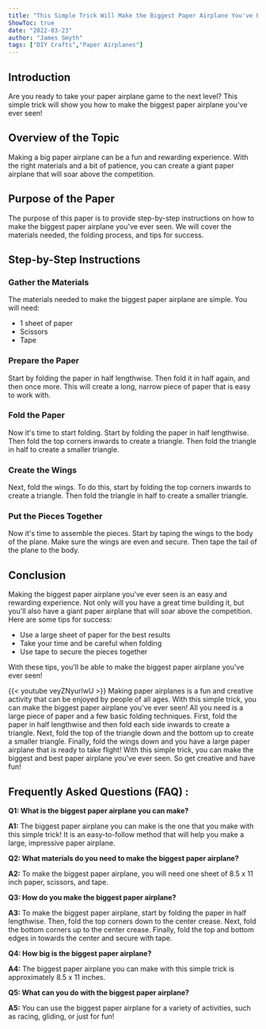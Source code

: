 ```yaml
---
title: "This Simple Trick Will Make the Biggest Paper Airplane You've Ever Seen!"
ShowToc: true 
date: "2022-03-23"
author: "James Smyth" 
tags: ["DIY Crafts","Paper Airplanes"]
---
```

## Introduction
Are you ready to take your paper airplane game to the next level? This simple trick will show you how to make the biggest paper airplane you've ever seen! 

## Overview of the Topic
Making a big paper airplane can be a fun and rewarding experience. With the right materials and a bit of patience, you can create a giant paper airplane that will soar above the competition.

## Purpose of the Paper
The purpose of this paper is to provide step-by-step instructions on how to make the biggest paper airplane you've ever seen. We will cover the materials needed, the folding process, and tips for success.

## Step-by-Step Instructions

### Gather the Materials
The materials needed to make the biggest paper airplane are simple. You will need: 

- 1 sheet of paper
- Scissors
- Tape

### Prepare the Paper
Start by folding the paper in half lengthwise. Then fold it in half again, and then once more. This will create a long, narrow piece of paper that is easy to work with.

### Fold the Paper
Now it's time to start folding. Start by folding the paper in half lengthwise. Then fold the top corners inwards to create a triangle. Then fold the triangle in half to create a smaller triangle.

### Create the Wings
Next, fold the wings. To do this, start by folding the top corners inwards to create a triangle. Then fold the triangle in half to create a smaller triangle.

### Put the Pieces Together
Now it's time to assemble the pieces. Start by taping the wings to the body of the plane. Make sure the wings are even and secure. Then tape the tail of the plane to the body.

## Conclusion
Making the biggest paper airplane you've ever seen is an easy and rewarding experience. Not only will you have a great time building it, but you'll also have a giant paper airplane that will soar above the competition. Here are some tips for success: 

- Use a large sheet of paper for the best results
- Take your time and be careful when folding
- Use tape to secure the pieces together

With these tips, you'll be able to make the biggest paper airplane you've ever seen!

{{< youtube veyZNyurlwU >}} 
Making paper airplanes is a fun and creative activity that can be enjoyed by people of all ages. With this simple trick, you can make the biggest paper airplane you've ever seen! All you need is a large piece of paper and a few basic folding techniques. First, fold the paper in half lengthwise and then fold each side inwards to create a triangle. Next, fold the top of the triangle down and the bottom up to create a smaller triangle. Finally, fold the wings down and you have a large paper airplane that is ready to take flight! With this simple trick, you can make the biggest and best paper airplane you've ever seen. So get creative and have fun!

## Frequently Asked Questions (FAQ) :
**Q1: What is the biggest paper airplane you can make?**

**A1:** The biggest paper airplane you can make is the one that you make with this simple trick! It is an easy-to-follow method that will help you make a large, impressive paper airplane.

**Q2: What materials do you need to make the biggest paper airplane?**

**A2:** To make the biggest paper airplane, you will need one sheet of 8.5 x 11 inch paper, scissors, and tape.

**Q3: How do you make the biggest paper airplane?**

**A3:** To make the biggest paper airplane, start by folding the paper in half lengthwise. Then, fold the top corners down to the center crease. Next, fold the bottom corners up to the center crease. Finally, fold the top and bottom edges in towards the center and secure with tape.

**Q4: How big is the biggest paper airplane?**

**A4:** The biggest paper airplane you can make with this simple trick is approximately 8.5 x 11 inches.

**Q5: What can you do with the biggest paper airplane?**

**A5:** You can use the biggest paper airplane for a variety of activities, such as racing, gliding, or just for fun!





